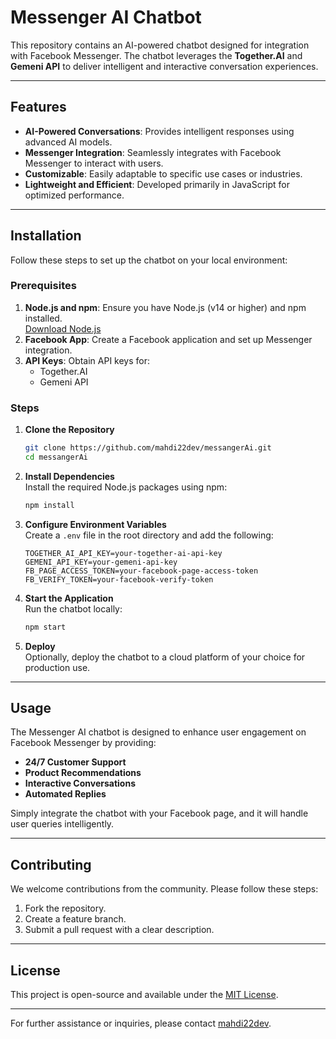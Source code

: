 # Messenger AI Chatbot

This repository contains an AI-powered chatbot designed for integration with Facebook Messenger. The chatbot leverages the **Together.AI** and **Gemeni API** to deliver intelligent and interactive conversation experiences.

---

## Features

- **AI-Powered Conversations**: Provides intelligent responses using advanced AI models.
- **Messenger Integration**: Seamlessly integrates with Facebook Messenger to interact with users.
- **Customizable**: Easily adaptable to specific use cases or industries.
- **Lightweight and Efficient**: Developed primarily in JavaScript for optimized performance.

---

## Installation

Follow these steps to set up the chatbot on your local environment:

### Prerequisites

1. **Node.js and npm**: Ensure you have Node.js (v14 or higher) and npm installed.  
   [Download Node.js](https://nodejs.org/)
2. **Facebook App**: Create a Facebook application and set up Messenger integration.
3. **API Keys**: Obtain API keys for:
   - Together.AI
   - Gemeni API

### Steps

1. **Clone the Repository**  
   ```bash
   git clone https://github.com/mahdi22dev/messangerAi.git
   cd messangerAi
   ```

2. **Install Dependencies**  
   Install the required Node.js packages using npm:
   ```bash
   npm install
   ```

3. **Configure Environment Variables**  
   Create a `.env` file in the root directory and add the following:
   ```env
   TOGETHER_AI_API_KEY=your-together-ai-api-key
   GEMENI_API_KEY=your-gemeni-api-key
   FB_PAGE_ACCESS_TOKEN=your-facebook-page-access-token
   FB_VERIFY_TOKEN=your-facebook-verify-token
   ```

4. **Start the Application**  
   Run the chatbot locally:
   ```bash
   npm start
   ```

5. **Deploy**  
   Optionally, deploy the chatbot to a cloud platform of your choice for production use.

---

## Usage

The Messenger AI chatbot is designed to enhance user engagement on Facebook Messenger by providing:

- **24/7 Customer Support**  
- **Product Recommendations**  
- **Interactive Conversations**  
- **Automated Replies**  

Simply integrate the chatbot with your Facebook page, and it will handle user queries intelligently.

---

## Contributing

We welcome contributions from the community. Please follow these steps:

1. Fork the repository.
2. Create a feature branch.
3. Submit a pull request with a clear description.

---

## License

This project is open-source and available under the [MIT License](LICENSE).

---

For further assistance or inquiries, please contact [mahdi22dev](https://github.com/mahdi22dev).
